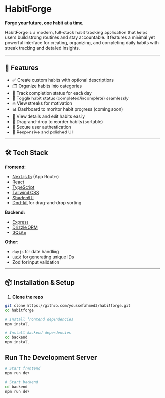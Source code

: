 # HabitForge

**Forge your future, one habit at a time.**

HabitForge is a modern, full-stack habit tracking application that helps users build strong routines and stay accountable. It features a minimal yet powerful interface for creating, organizing, and completing daily habits with streak tracking and detailed insights.

---

## 🚀 Features

- ✅ Create custom habits with optional descriptions
- 🗂 Organize habits into categories
- 📅 Track completion status for each day
- 🔁 Toggle habit status (completed/incomplete) seamlessly
- 🔥 View streaks for motivation
- 📊 Dashboard to monitor habit progress (coming soon)
- 💬 View details and edit habits easily
- 🧲 Drag-and-drop to reorder habits (sortable)
- 🔐 Secure user authentication
- 🎨 Responsive and polished UI

---

## 🛠 Tech Stack

**Frontend:**
- [Next.js 15](https://nextjs.org/) (App Router)
- [React](https://reactjs.org/)
- [TypeScript](https://www.typescriptlang.org/)
- [Tailwind CSS](https://tailwindcss.com/)
- [Shadcn/UI](https://ui.shadcn.com/)
- [Dnd-kit](https://dndkit.com/) for drag-and-drop sorting

**Backend:**
- [Express](https://expressjs.com/)
- [Drizzle ORM](https://orm.drizzle.team/)
- [SQLite](https://www.sqlite.org/) 

**Other:**
- `dayjs` for date handling
- `uuid` for generating unique IDs
- Zod for input validation

---

## 📦 Installation & Setup

1. **Clone the repo**

```bash
git clone https://github.com/youssefahmed3/habitforge.git
cd habitforge

# Install frontend dependencies
npm install

# Install Backend dependencies
cd backend
npm install
```

## Run The Development Server

```bash
# Start frontend
npm run dev

# Start backend
cd backend
npm run dev

